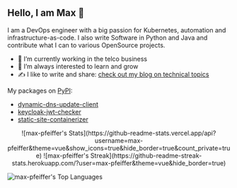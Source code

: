 ## Hello, I am Max 👋

I am a DevOps engineer with a big passion for Kubernetes, automation and infrastructure-as-code.
I also write Software in Python and Java and contribute what I can to various OpenSource projects.

- 🔭 I’m currently working in the telco business 
- 🌱 I’m always interested to learn and grow
- ✍️ I like to write and share: [check out my blog on technical topics](https://max-pfeiffer.github.io/)

My packages on [PyPI](https://pypi.org/):
* [dynamic-dns-update-client](https://pypi.org/project/dynamic-dns-update-client/)
* [keycloak-jwt-checker](https://pypi.org/project/keycloak-jwt-checker/)
* [static-site-containerizer](https://pypi.org/project/static-site-containerizer/)

<p align = "center">
![max-pfeiffer's Stats](https://github-readme-stats.vercel.app/api?username=max-pfeiffer&theme=vue&show_icons=true&hide_border=true&count_private=true)
![max-pfeiffer's Streak](https://github-readme-streak-stats.herokuapp.com/?user=max-pfeiffer&theme=vue&hide_border=true)
</p>

![max-pfeiffer's Top Languages](https://github-readme-stats.vercel.app/api/top-langs/?username=max-pfeiffer&theme=vue&show_icons=true&hide_border=true&layout=compact)
